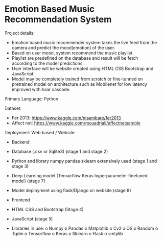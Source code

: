 # Emotion Based Music Recommendation System
 
Project details:
- Emotion based music recommender system takes the live feed from the camera and predict the mood(emotion) of the user.
- Based on user mood, system recommend the music playlist.
- Playlist are predefined on the database and result will be fetch according to the model predictions.
- User interface will be website created using HTML CSS Bootstrap and JavaScript
- Model may be completely trained from scratch or fine-tunned on pretrained model on architecture such as Mobilenet for low latency improved with haar cascade.

Primary Language: Python

Dataset: 
- Fer 2013: https://www.kaggle.com/msambare/fer2013 
- Affect net: https://www.kaggle.com/mouadriali/affectnetsample 

Deployment: Web based / Website
- Backend 
 - Database (.csv or Sqlite3) (stage 1 and stage 2)
 - Python and library numpy pandas sklearn extensively used (stage 1 and stage 3)
 - Deep Learning model (Tensorflow Keras hyperparameter finetuned model) (stage 7)
 - Model deployment using flask/Django on website (stage 8)

- Frontend
 - HTML CSS and Bootstrap (Stage 4)
 - JavaScript (stage 5)

-	Libraries in use:
  o	Numpy
  o	Pandas
  o	Matplotlib
  o	Cv2
  o	OS
  o	Random
  o	Tqdm
  o	Tensorflow
  o	Keras
  o	Sklearn
  o	Flask
  o	smtplib
